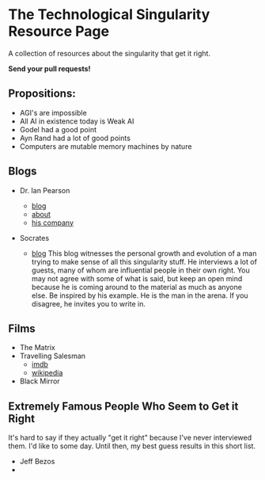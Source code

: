 # The Technological Singularity Resource Page

A collection of resources about the singularity that get it right.

**Send your pull requests!**

## Propositions:

- AGI's are impossible
- All AI in existence today is Weak AI
- Godel had a good point
- Ayn Rand had a lot of good points
- Computers are mutable memory machines by nature

## Blogs

- Dr. Ian Pearson
  - [blog](https://timeguide.wordpress.com/)
  - [about](https://about.me/ipearson)
  - [his company](https://www.futurizon.com/)
  
- Socrates
  - [blog](https://www.singularityweblog.com/) This blog witnesses the personal growth and evolution of a man trying to make sense of all this singularity stuff. He interviews a lot of guests, many of whom are influential people in their own right.  You may not agree with some of what is said, but keep an open mind because he is coming around to the material as much as anyone else.  Be inspired by his example. He is the man in the arena.  If you disagree, he invites you to write in.
  
## Films

- The Matrix
- Travelling Salesman
  - [imdb](https://www.imdb.com/title/tt1801123/)
  - [wikipedia](https://en.wikipedia.org/w/index.php?oldid=863384938)
- Black Mirror

## Extremely Famous People Who Seem to Get it Right

It's hard to say if they actually "get it right" because I've never interviewed them.  I'd like to some day.  Until then, my best guess results in this short list.

- Jeff Bezos
- 


